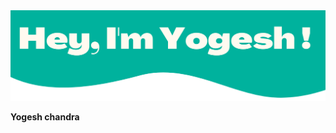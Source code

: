 <img src="https://github.com/Yogesh-nin/Yogesh-nin/blob/bad4c24031941cd730eff5bf7f5b031c4cdb5d6c/name_header.png" alt="Header image">

**Yogesh chandra**
<!--
**Yogesh-nin/Yogesh-nin** is a ✨ _special_ ✨ repository because its `README.md` (this file) appears on your GitHub profile.

Here are some ideas to get you started:

- 🔭 I’m currently working on ...
- 🌱 I’m currently learning ...
- 👯 I’m looking to collaborate on ...
- 🤔 I’m looking for help with ...
- 💬 Ask me about ...
- 📫 How to reach me: ...
- 😄 Pronouns: ...
- ⚡ Fun fact: ...
-->
